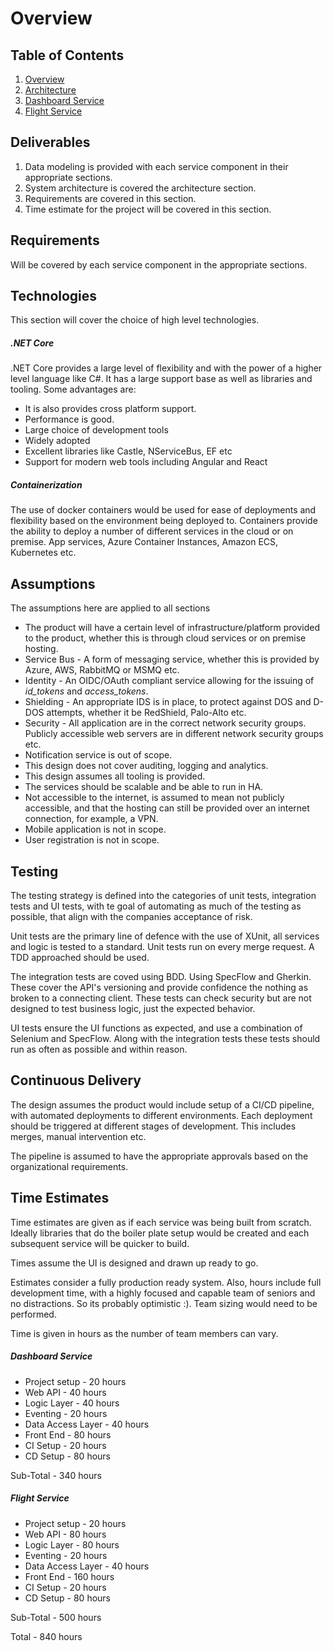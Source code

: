 # Overview

## Table of Contents

1. [Overview](overview.md)
2. [Architecture](architecture.md)
3. [Dashboard Service](dashboard.md)
4. [Flight Service](flight.md)

## Deliverables

1. Data modeling is provided with each service component in their appropriate sections.
2. System architecture is covered the architecture section.
3. Requirements are covered in this section.
4. Time estimate for the project will be covered in this section.

## Requirements

Will be covered by each service component in the appropriate sections.

## Technologies

This section will cover the choice of high level technologies.

##### .NET Core

.NET Core provides a large level of flexibility and with the power of a higher level language like C#. It has a large support base as well as libraries and tooling. Some advantages are:

- It is also provides cross platform support.
- Performance is good.
- Large choice of development tools
- Widely adopted
- Excellent libraries like Castle, NServiceBus, EF etc
- Support for modern web tools including Angular and React

##### Containerization

The use of docker containers would be used for ease of deployments and flexibility based on the environment being deployed to. Containers provide the ability to deploy a number of different services in the cloud or on premise. App services, Azure Container Instances, Amazon ECS, Kubernetes etc.

## Assumptions

The assumptions here are applied to all sections

- The product will have a certain level of infrastructure/platform provided to the product, whether this is through cloud services or on premise hosting.
- Service Bus - A form of messaging service, whether this is provided by Azure, AWS, RabbitMQ or MSMQ etc.
- Identity - An OIDC/OAuth compliant service allowing for the issuing of *id_tokens* and *access_tokens*.
- Shielding - An appropriate IDS is in place, to protect against DOS and D-DOS attempts, whether it be RedShield, Palo-Alto etc.
- Security - All application are in the correct network security groups. Publicly accessible web servers are in different network security groups etc.
- Notification service is out of scope.
- This design does not cover auditing, logging and analytics.
- This design assumes all tooling is provided.
- The services should be scalable and be able to run in HA.
- Not accessible to the internet, is assumed to mean not publicly accessible, and that the hosting can still be provided over an internet connection, for example, a VPN.
- Mobile application is not in scope.
- User registration is not in scope.

## Testing

The testing strategy is defined into the categories of unit tests, integration tests and UI tests, with te goal of automating as much of the testing as possible, that align with the companies acceptance of risk.

Unit tests are the primary line of defence with the use of XUnit, all services and logic is tested to a standard. Unit tests run on every merge request. A TDD approached should be used.

The integration tests are coved using BDD. Using SpecFlow and Gherkin. These cover the API's versioning and provide confidence the nothing as broken to a connecting client. These tests can check security but are not designed to test business logic, just the expected behavior.

UI tests ensure the UI functions as expected, and use a combination of Selenium and SpecFlow. Along with the integration tests these tests should run as often as possible and within reason.

## Continuous Delivery

The design assumes the product would include setup of a CI/CD pipeline, with automated deployments to different environments. Each deployment should be triggered at different stages of development. This includes merges, manual intervention etc.

The pipeline is assumed to have the appropriate approvals based on the organizational requirements.

## Time Estimates

Time estimates are given as if each service was being built from scratch. Ideally libraries that do the boiler plate setup would be created and each subsequent service will be quicker to build.

Times assume the UI is designed and drawn up ready to go.

Estimates consider a fully production ready system. Also, hours include full development time, with a highly focused and capable team of seniors and no distractions. So its probably optimistic :). Team sizing would need to be performed.

Time is given in hours as the number of team members can vary.

##### Dashboard Service

- Project setup                        - 20 hours
- Web API                              - 40 hours
- Logic Layer                          - 40 hours
- Eventing                             - 20 hours
- Data Access Layer                    - 40 hours
- Front End                            - 80 hours
- CI Setup                             - 20 hours
- CD Setup                             - 80 hours

Sub-Total                              - 340 hours

##### Flight Service

- Project setup                        - 20 hours
- Web API                              - 80 hours
- Logic Layer                          - 80 hours
- Eventing                             - 20 hours
- Data Access Layer                    - 40 hours
- Front End                            - 160 hours
- CI Setup                             - 20 hours
- CD Setup                             - 80 hours

Sub-Total                              - 500 hours

Total                                  - 840 hours
